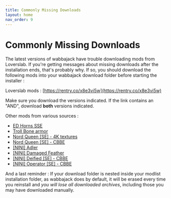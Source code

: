 ```yaml
---
title: Commonly Missing Downloads
layout: home
nav_order: 9
---
```


 
# Commonly Missing Downloads

The latest versions of wabbajack have trouble downloading mods from Loverslab. If you're getting messages about missing downloads after the installation ends, that's probably why. If so, you should download the following mods into your wabbajack download folder before starting the installer : 

Loverslab mods : [https://rentry.co/x8e3vi5w](https://rentry.co/x8e3vi5w)

Make sure you download the versions indicated. If the link contains an "AND", download **both** versions indicated.

Other mods from various sources : 
- [ED Horns SSE](https://mega.nz/file/o6o1wIhC#dX4vfLGvsYjzUmGxH7ECyyB0KuN3ELB0KFXybH8-Yyk)
- [Troll Bone armor](https://mega.nz/file/pgoBxSCC#fFby_-XwQnXs3eEjygDnYAvpOaZTAVcv5mswq8pm5nQ)
- [Nord Queen [SE] - 4K textures](https://www.mediafire.com/file/loz8ltagu4782tk/Nord_Queen_%255BSE%255D_-_4K_textures.7z/file)
- [Nord Queen [SE] - CBBE](https://www.mediafire.com/file/hl8rmbx64o1d8cm/Nord+Queen+[SE]+-+CBBE.7z/file)
- [[NINI] Adler](https://www.mediafire.com/file/ttxnmx35glfnl23/[NINI]+Adler.7z/file)
- [[NINI] Damaged Feather](https://www.mediafire.com/file/bks3dfn1kt62fay/[NINI]+Damaged+Feather.7z/file)
- [[NINI] Deified [SE] - CBBE](https://www.mediafire.com/file/kqr9c72pqnf39mb/%255BNINI%255D_Deified_%255BSE%255D_-_CBBE.7z/file)
- [[NINI] Operator [SE] - CBBE](https://www.mediafire.com/file/bnqmaf6r5odxnd1/%255BNINI%255D_Operator_%255BSE%255D_-_CBBE.7z/file)

And a last reminder : If your download folder is nested inside your modlist installation folder, as wabbajack does by default, it will be erased every time you reinstall and *you will lose all downloaded archives*, including those you may have downloaded manually.
